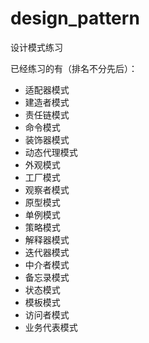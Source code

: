# design_pattern
设计模式练习

已经练习的有（排名不分先后）：
* 适配器模式
* 建造者模式
* 责任链模式
* 命令模式
* 装饰器模式
* 动态代理模式
* 外观模式
* 工厂模式
* 观察者模式
* 原型模式
* 单例模式
* 策略模式
* 解释器模式
* 迭代器模式
* 中介者模式  
* 备忘录模式
* 状态模式
* 模板模式 
* 访问者模式
* 业务代表模式

